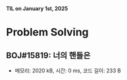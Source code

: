 **TIL on January 1st, 2025**

# Problem Solving
## BOJ#15819: 너의 핸들은
* 메모리: 2020 kB, 시간: 0 ms, 코드 길이: 233 B

